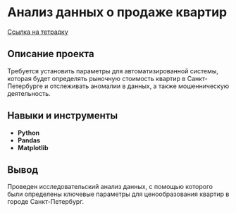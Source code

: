 # Анализ данных о продаже квартир

[Ссылка на тетрадку](https://github.com/Andrey-Mukoseev/MyProjects/blob/main/Apartaments%20in%20Saint-Petersbusg/Apartments%20in%20Saint-Petersburg.ipynb)

## Описание проекта

Требуется установить параметры для автоматизированной системы, которая будет определять рыночную стоимость квартир в Санкт-Петербурге и отслеживать аномалии в данных, а также мошенническую деятельность.



## Навыки и инструменты

- **Python**
- **Pandas**
- **Matplotlib**

## Вывод

Проведен исследовательский анализ данных, с помощью которого были определены ключевые параметры для ценообразования квартир в городе Санкт-Петербург.
